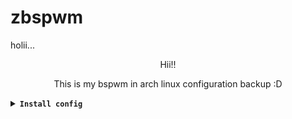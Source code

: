 # zbspwm
holii...
<p align="center">
  Hii!!
</p>

<p align="center">
  This is my bspwm in arch linux configuration backup :D
</p>

<details>
<summary><b><code>Install config</code></b></summary>

<p align="left">
  download installer for Arch based system
</p>

```
curl https://raw.githubusercontent.com/elmerginez/arch-dotfiles/master/installer -o $HOME/installer
```
<p align="left">
  get run permision
</p>

```
chmod +x installer
```
<p align="left">
  run installer
</p>

```
./installer
```